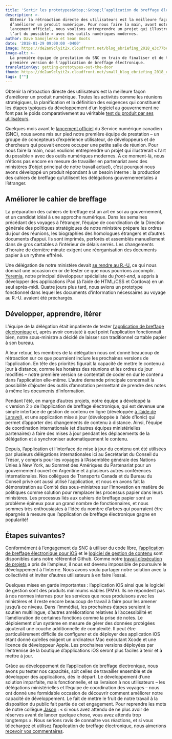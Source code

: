 ```yaml
---
title: 'Sortir les prototypes&nbsp;:&nbsp;l’application de breffage électronique'
description: >-
  Obtenir la rétroaction directe des utilisateurs est la meilleure façon
  d’améliorer un produit numérique. Pour nous faire la main, avant notre
  lancement officiel, nous voulions entreprendre un projet qui illustrerait «
  l’art du possible » avec des outils numériques modernes.
author: Dave Samojlenko et Sean Boots
date: '2018-01-29 09:00:00 -0400'
image: https://de2an9clyit2x.cloudfront.net/blog_ebriefing_2018_e3c77beee0.jpg
image-alt: >-
  La première équipe de prestation du SNC en train de finaliser et de tester la
  première version de l'application de breffage électronique.
translationKey: getting-prototypes-out-the-door
thumb: https://de2an9clyit2x.cloudfront.net/small_blog_ebriefing_2018_e3c77beee0.jpg
tags: [""]
---
```


Obtenir la rétroaction directe des utilisateurs est la meilleure façon d’améliorer un produit numérique. Toutes les activités comme les réunions stratégiques, la planification et la définition des exigences qui constituent les étapes typiques du développement d’un logiciel au gouvernement ne font pas le poids comparativement au véritable [test du produit par ses utilisateurs](https://medium.com/code-for-america/what-healthcare-gov-has-to-do-with-the-hawaii-false-alarm-and-what-to-do-about-it-445cb2b7af82).

Quelques mois avant le [lancement officiel](https://numerique.canada.ca/2017/07/18/lancement-du-service-numerique-canadien/) du Service numérique canadien (SNC), nous avons mis sur pied notre première équipe de prestation – un groupe de concepteurs d’expérience utilisateur, de développeurs et de chercheurs qui pouvait encore occuper une petite salle de réunion. Pour nous faire la main, nous voulions entreprendre un projet qui illustrerait «&nbsp;l’art du possible&nbsp;» avec des outils numériques modernes. À ce moment-là, nous n’étions pas encore en mesure de travailler en partenariat avec des ministères (l’objet principal de notre travail actuel), c’est pourquoi nous avons développé un produit répondant à un besoin interne&nbsp;:&nbsp;la production des cahiers de breffage qu’utilisent les délégations gouvernementales à l’étranger.

## Améliorer le cahier de breffage

La préparation des cahiers de breffage est un art en soi au gouvernement, et un candidat idéal à une approche numérique. Dans les semaines précédant des voyages à l’étranger, l’équipe de coordination de la Direction générale des politiques stratégiques de notre ministère prépare les ordres du jour des réunions, les biographies des homologues étrangers et d’autres documents d’appui. Ils sont imprimés, perforés et assemblés manuellement dans de gros cartables à l’intérieur de délais serrés. Les changements d’horaire de dernière minute exigent une réorganisation des documents papier à un rythme effréné.

Une délégation de notre ministère devait [se rendre au R.-U.](https://gds.blog.gov.uk/2017/12/14/gds-academy-sharing-with-other-governments/) ce qui nous donnait une occasion en or de tester ce que nous pourrions accomplir. [Yeremia](https://www.linkedin.com/in/yeremia-djaja-325b30a4/), notre principal développeur spécialiste du *front-end*, a appris à développer des applications iPad (à l’aide de HTML/CSS et Cordova) en un seul après-midi. Quatre jours plus tard, nous avions un prototype fonctionnel dans lequel les documents d’information nécessaires au voyage au R.-U. avaient été préchargés.

## Développer, apprendre, itérer

L’équipe de la délégation était impatiente de tester [l’application de breffage électronique](https://github.com/cds-snc/e-briefing-app) et, après avoir constaté à quel point l’application fonctionnait bien, notre sous-ministre a décidé de laisser son traditionnel cartable papier à son bureau.

À leur retour, les membres de la délégation nous ont donné beaucoup de rétroaction sur ce que pourraient inclure les prochaines versions de l’application. En tête des priorités figurait la capacité de mettre le contenu à jour à distance, comme les horaires des réunions et les ordres du jour modifiés – notre première version se contentait de coder en dur le contenu dans l’application elle-même. L’autre demande principale concernait la possibilité d’ajouter des outils d’annotation permettant de prendre des notes à même les documents d’information.

Pendant l’été, en marge d’autres projets, notre équipe a développé la «&nbsp;version&nbsp;2&nbsp;» de l’application de breffage électronique, qui est devenue une simple interface de gestion de contenu en ligne (développée [à l’aide de Laravel](https://numerique.canada.ca/2017/11/06/les-choix-technologiques-du-snc/)), et une application mise à jour (développée à l’aide d’Ionic) qui permet d’apporter des changements de contenu à distance. Ainsi, l’équipe de coordination internationale (et d’autres équipes ministérielles partenaires) à faire des mises à jour pendant les déplacements de la délégation et à synchroniser automatiquement le contenu.

Depuis, l’application et l’interface de mise à jour du contenu ont été utilisées par plusieurs délégations internationales ici au Secrétariat du Conseil du Trésor, y compris pour les voyages à l’Assemblée générale des Nations Unies à New York, au Sommet des Amériques du Partenariat pour un gouvernement ouvert en Argentine et à plusieurs autres conférences internationales. Nos collègues de Transports Canada et du Bureau du Conseil privé ont aussi utilisé l’application, et nous en avons fait la démonstration au Comité des sous-ministres sur l'innovation en matière de politiques comme solution pour remplacer les processus papier dans leurs ministères. Les processus liés aux cahiers de breffage papier sont un problème épineux pour un grand nombre de fonctionnaires, et nous sommes très enthousiastes à l’idée du nombre d’arbres qui pourraient être épargnés à mesure que l’application de breffage électronique gagne en popularité!

## Étapes suivantes?

Conformément à l’engagement du SNC à utiliser du code libre, [l’application de breffage électronique pour iOS](https://github.com/cds-snc/e-briefing-app) et le [logiciel de gestion de contenu](https://github.com/cds-snc/e-briefing-service) sont disponibles dans notre référentiel Github. Comme notre [travail d’exécution de projets](https://numerique.canada.ca/2017/08/24/choisir-nos-projets/) a pris de l’ampleur, il nous est devenu impossible de poursuivre le développement à l’interne. Nous avons voulu partager notre solution avec la collectivité et inviter d’autres utilisateurs à en faire l’essai.

Quelques mises en garde importantes&nbsp;:&nbsp;l’application iOS ainsi que le logiciel de gestion sont des produits minimums viables (PMV). Ils ne répondent pas à nos normes internes pour les services que nous produisons avec les ministères et il reste encore beaucoup de travail à faire pour les amener jusqu’à ce niveau. Dans l’immédiat, les prochaines étapes seraient le soutien multilingue, d’autres améliorations relatives à l’accessibilité et l’amélioration de certaines fonctions comme la prise de notes. Le déploiement d’un système en mesure de gérer des données protégées ajouterait une couche additionnelle de complexité. Il peut être particulièrement difficile de configurer et de déployer des application iOS étant donné qu’elles exigent un ordinateur Mac exécutant Xcode et une licence de développeur Apple. Les prochaines versions déployées par l’entremise de la boutique d’applications iOS seront plus faciles à tenir et à mettre à jour.

Grâce au développement de l’application de breffage électronique, nous avons pu tester nos capacités, soit celles de travailler ensemble et de développer des applications, dès le départ. Le développement d’une solution imparfaite, mais fonctionnelle, et sa livraison à nos utilisateurs – les délégations ministérielles et l’équipe de coordination des voyages – nous ont donné une formidable occasion de découvrir comment améliorer notre capacité de développement. Le fait de mettre le fruit de notre travail à la disposition du public fait partie de cet engagement. Pour reprendre les mots de notre collègue [Jason](https://twitter.com/Actinolite)&nbsp;:&nbsp;«&nbsp;si vous avez attendu de ne plus avoir de réserves avant de lancer quelque chose, vous avez attendu trop longtemps&nbsp;». Nous serions ravis de connaître vos réactions, et si vous téléchargez et utilisez l’application de breffage électronique, nous aimerions [recevoir vos commentaires](mailto:cds-snc@servicecanada.gc.ca).


